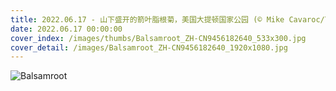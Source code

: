 ```yaml
---
title: 2022.06.17 - 山下盛开的箭叶脂根菊，美国大提顿国家公园 (© Mike Cavaroc/Tandem Stills + Motion)
date: 2022.06.17 00:00:00
cover_index: /images/thumbs/Balsamroot_ZH-CN9456182640_533x300.jpg
cover_detail: /images/Balsamroot_ZH-CN9456182640_1920x1080.jpg
---
```


![Balsamroot](/images/Balsamroot_ZH-CN9456182640_1920x1080.jpg)
